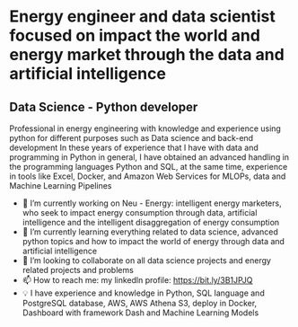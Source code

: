 **Energy engineer and data scientist focused on impact the world and energy market through the data and artificial intelligence**
===========================================

Data Science - Python developer
-------------------------------

Professional in energy engineering with knowledge and experience using python for different purposes such as Data science and back-end development In these years of experience that I have with data and programming in Python in general, I have obtained an advanced handling in the programming languages Python and SQL, at the same time, experience in tools like Excel, Docker, and Amazon Web Services for MLOPs, data and Machine Learning Pipelines

- 🔭 I’m currently working on Neu - Energy: intelligent energy marketers, who seek to impact energy consumption through data, artificial intelligence and the intelligent disaggregation of energy consumption
- 🌱 I’m currently learning everything related to data science, advanced python topics and how to impact the world of energy through data and artificial intelligence
- 👯 I’m looking to collaborate on all data science projects and energy related projects and problems
- 📫 How to reach me: my linkedln profile: https://bit.ly/3B1JPJQ
- 💡 I have experience and knowledge in Python, SQL language and PostgreSQL database, AWS, AWS Athena S3, deploy in Docker, Dashboard with framework Dash and Machine Learning Models
